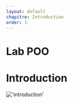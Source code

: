 ```yaml
---
layout: default
chapitre: Introduction
order: 1
---
```


<!-- new slide -->
# Lab POO

<!-- new slide -->
# Introduction
!['introduction'](/gestion-projet/1.Introduction/images/introduction.PNG)

